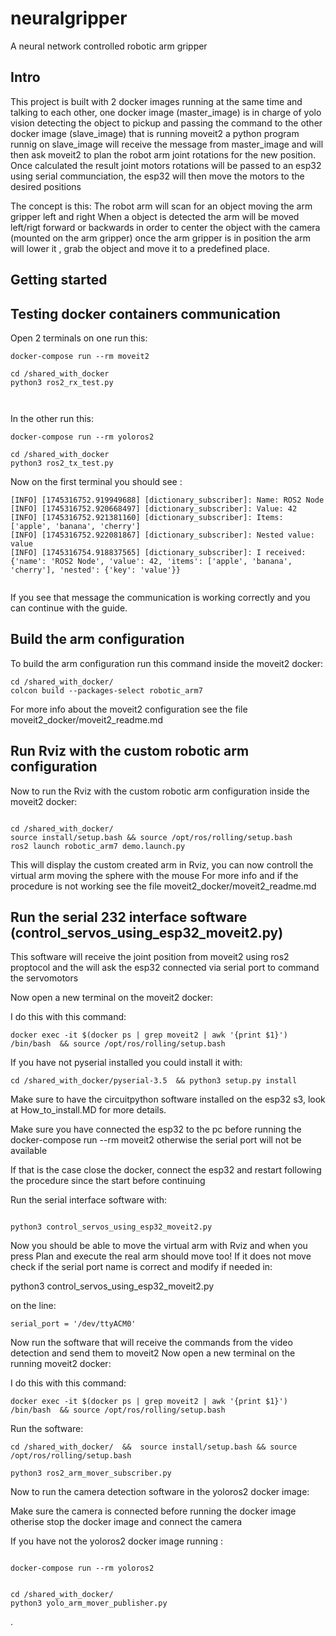 # neuralgripper
A neural network controlled robotic arm gripper






## Intro
This project is built with 2 docker images running at the same time and talking to each other, 
one docker image (master_image) is in charge of yolo vision detecting the object to pickup and passing the command to the other docker image (slave_image) that is running moveit2
a python program runnig on slave_image will receive the message from master_image and will then ask moveit2 to plan the robot arm joint rotations for the new position.
Once calculated the result joint motors rotations will be passed to an esp32 using serial communciation, the esp32 will then move the motors to the desired positions 
 
 
The concept is this:
The robot arm will scan for an object moving the arm gripper left and right
When a object is detected the arm will be moved left/rigt forward or backwards in order to center the object with the camera (mounted on the arm gripper) 
once the arm gripper is in position the arm will lower it , grab the object and move it to a predefined place.




## Getting started




## Testing docker containers communication


Open 2 terminals on one run this:

```
docker-compose run --rm moveit2

cd /shared_with_docker
python3 ros2_rx_test.py



```


In the other run this:

```
docker-compose run --rm yoloros2

cd /shared_with_docker
python3 ros2_tx_test.py
```





Now on the first terminal you should see :
```
[INFO] [1745316752.919949688] [dictionary_subscriber]: Name: ROS2 Node
[INFO] [1745316752.920668497] [dictionary_subscriber]: Value: 42
[INFO] [1745316752.921381160] [dictionary_subscriber]: Items: ['apple', 'banana', 'cherry']
[INFO] [1745316752.922081867] [dictionary_subscriber]: Nested value: value
[INFO] [1745316754.918837565] [dictionary_subscriber]: I received: {'name': 'ROS2 Node', 'value': 42, 'items': ['apple', 'banana', 'cherry'], 'nested': {'key': 'value'}}


```

If you see that message the communication is working correctly and you can continue with the guide.







## Build the arm configuration
To build the arm configuration run this command inside the moveit2 docker:

```
cd /shared_with_docker/ 
colcon build --packages-select robotic_arm7
```


For more info about the moveit2 configuration see the file moveit2_docker/moveit2_readme.md



## Run Rviz with the custom robotic arm configuration

Now to run the Rviz with the custom robotic arm configuration inside the moveit2 docker:

```

cd /shared_with_docker/ 
source install/setup.bash && source /opt/ros/rolling/setup.bash
ros2 launch robotic_arm7 demo.launch.py

```


This will display the custom created arm in Rviz, you can now controll the virtual arm moving the sphere with the mouse
For more info and if the procedure is not working see the file moveit2_docker/moveit2_readme.md





## Run the serial 232 interface software (control_servos_using_esp32_moveit2.py)
This software will receive the joint position from moveit2 using ros2 proptocol and the will ask the esp32 connected via serial port to command the servomotors


Now open a new terminal on the moveit2 docker:

I do this with this command:

```
docker exec -it $(docker ps | grep moveit2 | awk '{print $1}')   /bin/bash  && source /opt/ros/rolling/setup.bash

```


If you have not pyserial installed you could install it with:

```
cd /shared_with_docker/pyserial-3.5  && python3 setup.py install
```




Make sure to have the circuitpython software installed on the esp32 s3, look at How_to_install.MD  for more details.

Make sure you have connected the esp32 to the pc before running the docker-compose run --rm moveit2 otherwise the serial port will not be available

If that is the case close the docker, connect the esp32 and restart following the procedure since the start before continuing 
 
 
Run the serial interface software with:
```

python3 control_servos_using_esp32_moveit2.py

```



Now you should be able to move the virtual arm with Rviz and when you press Plan and execute the real arm should move too!
If it does not move check if the serial port name is correct and modify if needed in:

python3 control_servos_using_esp32_moveit2.py

on the line:
```
serial_port = '/dev/ttyACM0'

```





Now run the software that will receive the commands from the video detection and send them to moveit2 
Now open a new terminal on the  running moveit2 docker:

I do this with this command:

```
docker exec -it $(docker ps | grep moveit2 | awk '{print $1}')   /bin/bash  && source /opt/ros/rolling/setup.bash

```



Run the software:

```
cd /shared_with_docker/  &&  source install/setup.bash && source /opt/ros/rolling/setup.bash

python3 ros2_arm_mover_subscriber.py

```






Now to run the camera detection software in the yoloros2 docker image:

Make sure the camera is connected before running  the docker image otherise stop the docker image and connect the camera


If you have not the  yoloros2 docker image running :
```

docker-compose run --rm yoloros2
```


```

cd /shared_with_docker/ 
python3 yolo_arm_mover_publisher.py

```














.
